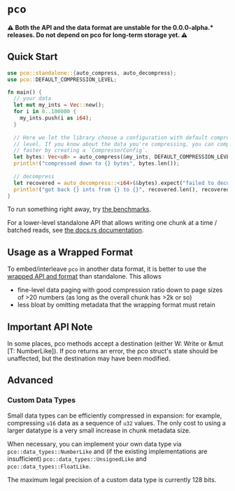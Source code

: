 # `pco`

**⚠️ Both the API and the data format are unstable for the 0.0.0-alpha.\*
releases. Do not depend on pco for long-term storage yet. ⚠️**

## Quick Start

```rust
use pco::standalone::{auto_compress, auto_decompress};
use pco::DEFAULT_COMPRESSION_LEVEL;

fn main() {
  // your data
  let mut my_ints = Vec::new();
  for i in 0..100000 {
    my_ints.push(i as i64);
  }
 
  // Here we let the library choose a configuration with default compression
  // level. If you know about the data you're compressing, you can compress
  // faster by creating a `CompressorConfig`.
  let bytes: Vec<u8> = auto_compress(&my_ints, DEFAULT_COMPRESSION_LEVEL);
  println!("compressed down to {} bytes", bytes.len());
 
  // decompress
  let recovered = auto_decompress::<i64>(&bytes).expect("failed to decompress");
  println!("got back {} ints from {} to {}", recovered.len(), recovered[0], recovered.last().unwrap());
}
```

To run something right away, try
[the benchmarks](../bench/README.md).

For a lower-level standalone API that allows writing one chunk at a time /
batched reads, see [the docs.rs documentation](https://docs.rs/pco/latest/pco/).

## Usage as a Wrapped Format

To embed/interleave `pco` in another data format, it is better to use
the [wrapped API and format](src/wrapped) than standalone. 
This allows
* fine-level data paging with good compression ratio down to page sizes of >20 numbers
(as long as the overall chunk has >2k or so)
* less bloat by omitting metadata that the wrapping format must retain

## Important API Note

In some places, pco methods accept a destination (either W: Write or &mut [T: NumberLike]).
If pco returns an error, the pco struct's state should be unaffected, but the destination
may have been modified.

## Advanced

### Custom Data Types

Small data types can be efficiently compressed in expansion:
for example, compressing `u16` data as a sequence of `u32`
values.  The only cost to using a larger datatype is a very small
increase in chunk metadata size.

When necessary, you can implement your own data type via
`pco::data_types::NumberLike` and (if the existing
implementations are insufficient)
`pco::data_types::UnsignedLike` and
`pco::data_types::FloatLike`.

The maximum legal precision of a custom data type is currently 128 bits.

